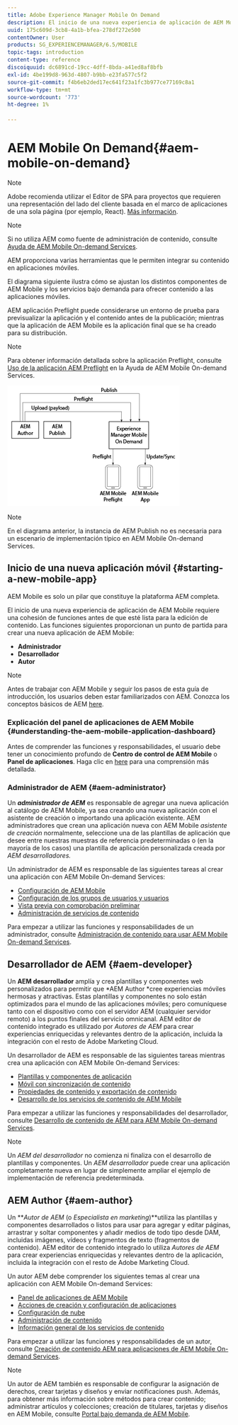 ```yaml
---
title: Adobe Experience Manager Mobile On Demand
description: El inicio de una nueva experiencia de aplicación de AEM Mobile requiere una cohesión de funciones antes de que esté lista para la edición de contenido. Siga esta página para empezar a utilizar AEM servicios móviles bajo demanda.
uuid: 175c609d-3cb8-4a1b-bfea-278df272e500
contentOwner: User
products: SG_EXPERIENCEMANAGER/6.5/MOBILE
topic-tags: introduction
content-type: reference
discoiquuid: dc6891cd-19cc-4dff-8bda-a41ed8af8bfb
exl-id: 4be199d8-963d-4807-b9bb-e23fa577c5f2
source-git-commit: f4b6eb2ded17ec641f23a1fc3b977ce77169c8a1
workflow-type: tm+mt
source-wordcount: '773'
ht-degree: 1%

---
```


# AEM Mobile On Demand{#aem-mobile-on-demand}

>[!NOTE]
>
>Adobe recomienda utilizar el Editor de SPA para proyectos que requieren una representación del lado del cliente basada en el marco de aplicaciones de una sola página (por ejemplo, React). [Más información](/help/sites-developing/spa-overview.md).

>[!NOTE]
>
>Si no utiliza AEM como fuente de administración de contenido, consulte [Ayuda de AEM Mobile On-demand Services](https://helpx.adobe.com/digital-publishing-solution/topics.html).

AEM proporciona varias herramientas que le permiten integrar su contenido en aplicaciones móviles.

El diagrama siguiente ilustra cómo se ajustan los distintos componentes de AEM Mobile y los servicios bajo demanda para ofrecer contenido a las aplicaciones móviles.

AEM aplicación Preflight puede considerarse un entorno de prueba para previsualizar la aplicación y el contenido antes de la publicación; mientras que la aplicación de AEM Mobile es la aplicación final que se ha creado para su distribución.

>[!NOTE]
>
>Para obtener información detallada sobre la aplicación Preflight, consulte [Uso de la aplicación AEM Preflight](https://helpx.adobe.com/digital-publishing-solution/help/preflight-app.html) en la Ayuda de AEM Mobile On-demand Services.

![chlimage_1-171](assets/chlimage_1-171.png)

>[!NOTE]
>
>En el diagrama anterior, la instancia de AEM Publish no es necesaria para un escenario de implementación típico en AEM Mobile On-demand Services.

## Inicio de una nueva aplicación móvil {#starting-a-new-mobile-app}

AEM Mobile es solo un pilar que constituye la plataforma AEM completa.

El inicio de una nueva experiencia de aplicación de AEM Mobile requiere una cohesión de funciones antes de que esté lista para la edición de contenido. Las funciones siguientes proporcionan un punto de partida para crear una nueva aplicación de AEM Mobile:

* **Administrador**
* **Desarrollador**
* **Autor**

>[!NOTE]
>
>Antes de trabajar con AEM Mobile y seguir los pasos de esta guía de introducción, los usuarios deben estar familiarizados con AEM. Conozca los conceptos básicos de AEM [here](/help/sites-deploying/deploy.md).

### Explicación del panel de aplicaciones de AEM Mobile {#understanding-the-aem-mobile-application-dashboard}

Antes de comprender las funciones y responsabilidades, el usuario debe tener un conocimiento profundo de **Centro de control de AEM Mobile** o **Panel de aplicaciones**. Haga clic en [here](/help/mobile/mobile-apps-ondemand-application-dashboard.md) para una comprensión más detallada.

### Administrador de AEM {#aem-administrator}

Un ***administrador de AEM*** es responsable de agregar una nueva aplicación al catálogo de AEM Mobile, ya sea creando una nueva aplicación con el asistente de creación o importando una aplicación existente. AEM administradores que crean una aplicación nueva con AEM Mobile *asistente de creación* normalmente, seleccione una de las plantillas de aplicación que desee entre nuestras muestras de referencia predeterminadas o (en la mayoría de los casos) una plantilla de aplicación personalizada creada por *AEM desarrolladores.*

Un administrador de AEM es responsable de las siguientes tareas al crear una aplicación con AEM Mobile On-demand Services:

* [Configuración de AEM Mobile](/help/mobile/aem-mobile-setup.md)
* [Configuración de los grupos de usuarios y usuarios](/help/mobile/aem-mobile-configure-users.md)
* [Vista previa con comprobación preliminar](/help/mobile/aem-mobile-manage-ondemand-services.md)
* [Administración de servicios de contenido](/help/mobile/developing-content-services.md)

Para empezar a utilizar las funciones y responsabilidades de un administrador, consulte [Administración de contenido para usar AEM Mobile On-demand Services](/help/mobile/aem-mobile.md).

## Desarrollador de AEM {#aem-developer}

Un **AEM desarrollador** amplía y crea plantillas y componentes web personalizados para permitir que *AEM Author *cree experiencias móviles hermosas y atractivas. Estas plantillas y componentes no solo están optimizados para el mundo de las aplicaciones móviles; pero comuníquese tanto con el dispositivo como con el servidor AEM (cualquier servidor remoto) a los puntos finales del servicio omnicanal. AEM editor de contenido integrado es utilizado por *Autores de AEM* para crear experiencias enriquecidas y relevantes dentro de la aplicación, incluida la integración con el resto de Adobe Marketing Cloud.

Un desarrollador de AEM es responsable de las siguientes tareas mientras crea una aplicación con AEM Mobile On-demand Services:

* [Plantillas y componentes de aplicación](/help/mobile/app-templates-and-components1.md)
* [Móvil con sincronización de contenido](/help/mobile/mobile-ondemand-contentsync.md)
* [Propiedades de contenido y exportación de contenido](/help/mobile/on-demand-content-properties-exporting.md)
* [Desarrollo de los servicios de contenido de AEM Mobile](/help/mobile/developing-content-services.md)

Para empezar a utilizar las funciones y responsabilidades del desarrollador, consulte [Desarrollo de contenido de AEM para AEM Mobile On-demand Services](/help/mobile/aem-mobile-on-demand.md).

>[!NOTE]
>
>Un *AEM del desarrollador* no comienza ni finaliza con el desarrollo de plantillas y componentes. Un *AEM desarrollador* puede crear una aplicación completamente nueva en lugar de simplemente ampliar el ejemplo de implementación de referencia predeterminada.

## AEM Author {#aem-author}

Un ***Autor de AEM* (o *Especialista en marketing*)**utiliza las plantillas y componentes desarrollados o listos para usar para agregar y editar páginas, arrastrar y soltar componentes y añadir medios de todo tipo desde DAM, incluidas imágenes, vídeos y fragmentos de texto (fragmentos de contenido). AEM editor de contenido integrado lo utiliza *Autores de AEM* para crear experiencias enriquecidas y relevantes dentro de la aplicación, incluida la integración con el resto de Adobe Marketing Cloud.

Un autor AEM debe comprender los siguientes temas al crear una aplicación con AEM Mobile On-demand Services:

* [Panel de aplicaciones de AEM Mobile](/help/mobile/mobile-apps-ondemand-application-dashboard.md)
* [Acciones de creación y configuración de aplicaciones](/help/mobile/mobile-apps-ondemand-application-create-configure-action.md)
* [Configuración de nube](/help/mobile/mobile-on-demand-associating-an-on-demand-app-to-cloud-configuration.md)
* [Administración de contenido](/help/mobile/mobile-apps-ondemand-manage-content-ondemand.md)
* [Información general de los servicios de contenido](/help/mobile/develop-content-as-a-service.md)

Para empezar a utilizar las funciones y responsabilidades de un autor, consulte [Creación de contenido AEM para aplicaciones de AEM Mobile On-demand Services](/help/mobile/mobile-apps-ondemand.md).

>[!NOTE]
>
>Un autor de AEM también es responsable de configurar la asignación de derechos, crear tarjetas y diseños y enviar notificaciones push. Además, para obtener más información sobre métodos para crear contenido; administrar artículos y colecciones; creación de titulares, tarjetas y diseños en AEM Mobile, consulte [Portal bajo demanda de AEM Mobile](https://helpx.adobe.com/digital-publishing-solution/topics.html#dynamicpod_reference_2).
